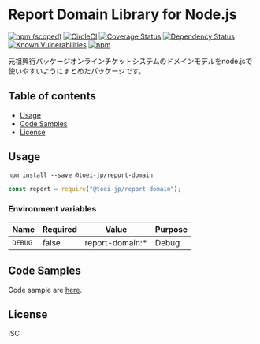 # Report Domain Library for Node.js

[![npm (scoped)](https://img.shields.io/npm/v/@toei-jp/report-domain.svg)](https://www.npmjs.com/package/@toei-jp/report-domain)
[![CircleCI](https://circleci.com/gh/toei-jp/report-domain.svg?style=svg)](https://circleci.com/gh/toei-jp/report-domain)
[![Coverage Status](https://coveralls.io/repos/github/toei-jp/report-domain/badge.svg?branch=master)](https://coveralls.io/github/toei-jp/report-domain?branch=master)
[![Dependency Status](https://img.shields.io/david/toei-jp/report-domain.svg)](https://david-dm.org/toei-jp/report-domain)
[![Known Vulnerabilities](https://snyk.io/test/github/toei-jp/report-domain/badge.svg?targetFile=package.json)](https://snyk.io/test/github/toei-jp/report-domain?targetFile=package.json)
[![npm](https://img.shields.io/npm/dm/@toei-jp/report-domain.svg)](https://nodei.co/npm/@toei-jp/report-domain/)

元祖興行パッケージオンラインチケットシステムのドメインモデルをnode.jsで使いやすいようにまとめたパッケージです。

## Table of contents

* [Usage](#usage)
* [Code Samples](#code-samples)
* [License](#license)

## Usage

```shell
npm install --save @toei-jp/report-domain
```

```Javascript
const report = require("@toei-jp/report-domain");
```

### Environment variables

| Name    | Required | Value           | Purpose |
|---------|----------|-----------------|---------|
| `DEBUG` | false    | report-domain:* | Debug   |

## Code Samples

Code sample are [here](https://github.com/toei-jp/report-domain/tree/master/example).

## License

ISC
